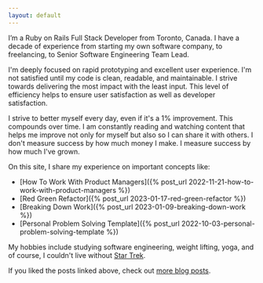 ```yaml
---
layout: default
---
```


I’m a Ruby on Rails Full Stack Developer from Toronto, Canada. I have a decade of experience from starting my own software company, to freelancing, to Senior Software Engineering Team Lead.

I'm deeply focused on rapid prototyping and excellent user experience. I'm not satisfied until my code is clean, readable, and maintainable. I strive towards delivering the most impact with the least input. This level of efficiency helps to ensure user satisfaction as well as developer satisfaction.

I strive to better myself every day, even if it's a 1% improvement. This compounds over time. I am constantly reading and watching content that helps me improve not only for myself but also so I can share it with others. I don't measure success by how much money I make. I measure success by how much I've grown.

On this site, I share my experience on important concepts like:

- [How To Work With Product Managers]({% post_url 2022-11-21-how-to-work-with-product-managers %})
- [Red Green Refactor]({% post_url 2023-01-17-red-green-refactor %})
- [Breaking Down Work]({% post_url 2023-01-09-breaking-down-work %})
- [Personal Problem Solving Template]({% post_url 2022-10-03-personal-problem-solving-template %})

My hobbies include studying software engineering, weight lifting, yoga, and of course, I couldn't live without [Star Trek](/tags/star-trek).

If you liked the posts linked above, check out [more blog posts](/blog).
